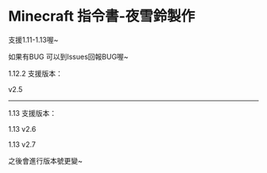 # Minecraft 指令書-夜雪鈴製作
支援1.11-1.13喔~

如果有BUG 可以到Issues回報BUG喔~

1.12.2 支援版本：

v2.5

----------

1.13 支援版本：

1.13 v2.6

1.13 v2.7

之後會進行版本號更變~
